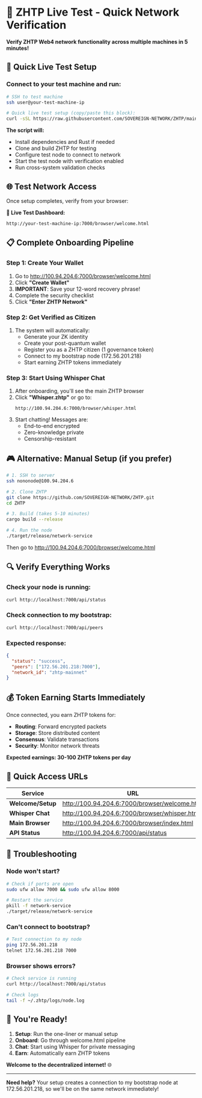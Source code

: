 # 🧪 ZHTP Live Test - Quick Network Verification

**Verify ZHTP Web4 network functionality across multiple machines in 5 minutes!**

## 🎯 Quick Live Test Setup

### Connect to your test machine and run:
```bash
# SSH to test machine
ssh user@your-test-machine-ip

# Quick live test setup (copy/paste this block):
curl -sSL https://raw.githubusercontent.com/SOVEREIGN-NETWORK/ZHTP/main/live-test-setup.sh | bash -s -- --test-mode --bootstrap=BOOTSTRAP_IP:7000
```

**The script will:**
- Install dependencies and Rust if needed
- Clone and build ZHTP for testing
- Configure test node to connect to network
- Start the test node with verification enabled
- Run cross-system validation checks

## 🌐 Test Network Access

Once setup completes, verify from your browser:

**🎯 Live Test Dashboard:**
```
http://your-test-machine-ip:7000/browser/welcome.html
```

## 📋 Complete Onboarding Pipeline

### Step 1: Create Your Wallet
1. Go to http://100.94.204.6:7000/browser/welcome.html
2. Click **"Create Wallet"**
3. **IMPORTANT**: Save your 12-word recovery phrase!
4. Complete the security checklist
5. Click **"Enter ZHTP Network"**

### Step 2: Get Verified as Citizen
1. The system will automatically:
   - Generate your ZK identity
   - Create your post-quantum wallet
   - Register you as a ZHTP citizen (1 governance token)
   - Connect to my bootstrap node (172.56.201.218)
   - Start earning ZHTP tokens immediately

### Step 3: Start Using Whisper Chat
1. After onboarding, you'll see the main ZHTP browser
2. Click **"Whisper.zhtp"** or go to:
   ```
   http://100.94.204.6:7000/browser/whisper.html
   ```
3. Start chatting! Messages are:
   - End-to-end encrypted
   - Zero-knowledge private
   - Censorship-resistant

## 🎮 Alternative: Manual Setup (if you prefer)

```bash
# 1. SSH to server
ssh nononode@100.94.204.6

# 2. Clone ZHTP
git clone https://github.com/SOVEREIGN-NETWORK/ZHTP.git
cd ZHTP

# 3. Build (takes 5-10 minutes)
cargo build --release

# 4. Run the node
./target/release/network-service
```

Then go to http://100.94.204.6:7000/browser/welcome.html

## 🔍 Verify Everything Works

### Check your node is running:
```bash
curl http://localhost:7000/api/status
```

### Check connection to my bootstrap:
```bash
curl http://localhost:7000/api/peers
```

### Expected response:
```json
{
  "status": "success",
  "peers": ["172.56.201.218:7000"],
  "network_id": "zhtp-mainnet"
}
```

## 💰 Token Earning Starts Immediately

Once connected, you earn ZHTP tokens for:
- **Routing**: Forward encrypted packets
- **Storage**: Store distributed content  
- **Consensus**: Validate transactions
- **Security**: Monitor network threats

**Expected earnings: 30-100 ZHTP tokens per day**

## 🎯 Quick Access URLs

| Service | URL |
|---------|-----|
| **Welcome/Setup** | http://100.94.204.6:7000/browser/welcome.html |
| **Whisper Chat** | http://100.94.204.6:7000/browser/whisper.html |
| **Main Browser** | http://100.94.204.6:7000/browser/index.html |
| **API Status** | http://100.94.204.6:7000/api/status |

## 🔧 Troubleshooting

### Node won't start?
```bash
# Check if ports are open
sudo ufw allow 7000 && sudo ufw allow 8000

# Restart the service
pkill -f network-service
./target/release/network-service
```

### Can't connect to bootstrap?
```bash
# Test connection to my node
ping 172.56.201.218
telnet 172.56.201.218 7000
```

### Browser shows errors?
```bash
# Check service is running
curl http://localhost:7000/api/status

# Check logs
tail -f ~/.zhtp/logs/node.log
```

## 🎊 You're Ready!

1. **Setup**: Run the one-liner or manual setup
2. **Onboard**: Go through welcome.html pipeline  
3. **Chat**: Start using Whisper for private messaging
4. **Earn**: Automatically earn ZHTP tokens

**Welcome to the decentralized internet!** 🌐

---

**Need help?** Your setup creates a connection to my bootstrap node at 172.56.201.218, so we'll be on the same network immediately!

